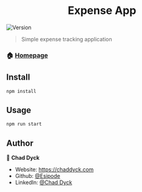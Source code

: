 <h1 align="center">Expense App</h1>
<p>
  <img alt="Version" src="https://img.shields.io/badge/version-1.0.0-blue.svg?cacheSeconds=2592000" />
</p>

> Simple expense tracking application

### 🏠 [Homepage](.)

## Install

```sh
npm install
```

## Usage

```sh
npm run start
```

## Author

👤 **Chad Dyck**

* Website: https://chaddyck.com
* Github: [@Esipode](https://github.com/Esipode)
* LinkedIn: [@Chad Dyck](https://linkedin.com/in/chad-dyck-web)